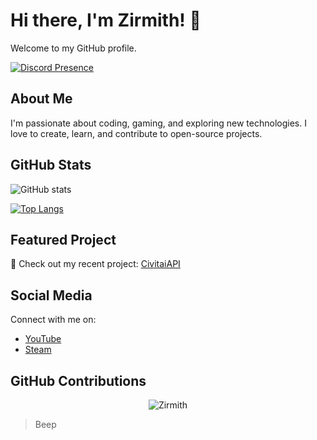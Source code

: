 # Hi there, I'm Zirmith! 👋

Welcome to my GitHub profile.

[![Discord Presence](https://lanyard.cnrad.dev/api/481475041217871882?borderRadius=5px&idleMessage=not%20doing%20anything&bg=a)](https://discord.com/users/481475041217871882)

## About Me

I'm passionate about coding, gaming, and exploring new technologies. I love to create, learn, and contribute to open-source projects.

## GitHub Stats

![GitHub stats](https://github-readme-stats.vercel.app/api?username=Zirmith&show_icons=true&theme=dracula)

[![Top Langs](https://github-readme-stats.vercel.app/api/top-langs/?username=Zirmith&theme=dracula)](https://github.com/anuraghazra/github-readme-stats)

## Featured Project

🚀 Check out my recent project: [CivitaiAPI](https://github.com/Zirmith/CivitaiAPI)

## Social Media

Connect with me on:

- [YouTube](https://www.youtube.com/channel/UC7kreUISW7F0ZJBK0gyhgHA)
- [Steam](https://steamcommunity.com/profiles/76561198084228301/)

## GitHub Contributions

<p align="center">
  <img align="center" src="https://github-readme-streak-stats.herokuapp.com/?user=Zirmith" alt="Zirmith" />
</p>

> Beep
